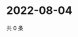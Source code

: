 # 2022-08-04

共 0 条

<!-- BEGIN WEIBO -->
<!-- 最后更新时间 Thu Aug 04 2022 00:23:34 GMT+0800 (China Standard Time) -->

<!-- END WEIBO -->
